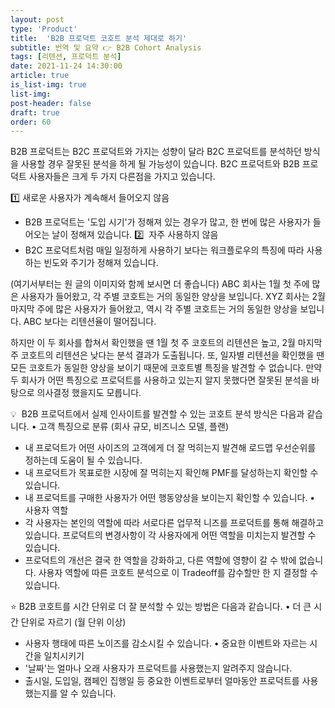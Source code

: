 ```yaml
---
layout: post
type: 'Product'
title:  'B2B 프로덕트 코호트 분석 제대로 하기'
subtitle: 번역 및 요약 👉 B2B Cohort Analysis
tags: [리텐션, 프로덕트 분석]
date: 2021-11-24 14:30:00
article: true
is_list-img: true
list-img: 
post-header: false
draft: true
order: 60
---
```


B2B 프로덕트는 B2C 프로덕트와 가지는 성향이 달라 B2C 프로덕트를 분석하던 방식을 사용할 경우 잘못된 분석을 하게 될 가능성이 있습니다. B2C 프로덕트와 B2B 프로덕트 사용자들은 크게 두 가지 다른점을 가지고 있습니다.

1️⃣  새로운 사용자가 계속해서 들어오지 않음
  - B2B 프로덕트는 '도입 시기'가 정해져 있는 경우가 많고, 한 번에 많은 사용자가 들어오는 날이 정해져 있습니다.
2️⃣  자주 사용하지 않음
  - B2C 프로덕트처럼 매일 일정하게 사용하기 보다는 워크플로우의 특징에 따라 사용하는 빈도와 주기가 정해져 있습니다.

(여기서부터는 원 글의 이미지와 함께 보시면 더 좋습니다)
ABC 회사는 1월 첫 주에 많은 사용자가 들어왔고, 각 주별 코호트는 거의 동일한 양상을 보입니다.
XYZ 회사는 2월 마지막 주에 많은 사용자가 들어왔고, 역시 각 주별 코호트는 거의 동일한 양상을 보입니다. ABC 보다는 리텐션율이 떨어집니다.

하지만 이 두 회사를 합쳐서 확인했을 땐 1월 첫 주 코호트의 리텐션은 높고, 2월 마지막 주 코호트의 리텐션은 낮다는 분석 결과가 도출됩니다. 또, 일자별 리텐션을 확인했을 땐 모든 코호트가 동일한 양상을 보이기 때문에 코호트별 특징을 발견할 수 없습니다. 만약 두 회사가 어떤 특징으로 프로덕트를 사용하고 있는지 알지 못했다면 잘못된 분석을 바탕으로 의사결정 했을지도 모릅니다.

💡  B2B 프로덕트에서 실제 인사이트를 발견할 수 있는 코호트 분석 방식은 다음과 같습니다.
• 고객 특징으로 분류 (회사 규모, 비즈니스 모델, 플랜)
  - 내 프로덕트가 어떤 사이즈의 고객에게 더 잘 먹히는지 발견해 로드맵 우선순위를 정하는데 도움이 될 수 있습니다.
  - 내 프로덕트가 목표로한 시장에 잘 먹히는지 확인해 PMF를 달성하는지 확인할 수 있습니다.
  - 내 프로덕트를 구매한 사용자가 어떤 행동양상을 보이는지 확인할 수 있습니다.
• 사용자 역할
  - 각 사용자는 본인의 역할에 따라 서로다른 업무적 니즈를 프로덕트를 통해 해결하고 있습니다. 프로덕트의 변경사항이 각 사용자에게 어떤 역할을 미치는지 발견할 수 있습니다.
  - 프로덕트의 개선은 결국 한 역할을 강화하고, 다른 역할에 영향이 갈 수 밖에 없습니다. 사용자 역할에 따른 코호트 분석으로 이 Tradeoff를 감수할만 한 지 결정할 수 있습니다.

⭐️  B2B 코호트를 시간 단위로 더 잘 분석할 수 있는 방법은 다음과 같습니다.
• 더 큰 시간 단위로 자르기 (월 단위 이상)
  - 사용자 행태에 따른 노이즈를 감소시킬 수 있습니다.
• 중요한 이벤트와 자르는 시간을 일치시키기
  - '날짜'는 얼마나 오래 사용자가 프로덕트를 사용했는지 알려주지 않습니다.
  - 출시일, 도입일, 캠페인 집행일 등 중요한 이벤트로부터 얼마동안 프로덕트를 사용했는지를 알 수 있습니다.